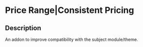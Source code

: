 # Price Range|Consistent Pricing

## Description
An addon to improve compatibility with the subject module/theme.
